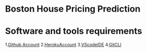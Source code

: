 # Boston House Pricing Prediction

# Software and tools requirements

1.[Github Account](https://github.com)
2.[HerokuAccount](https://heroku.com)
3.[VScodeIDE](https://code.visualstudio.com/)
4.[GitCLI](https://git-scm.com/book/en/v2/Geeting-Started-The-Command-Line)


